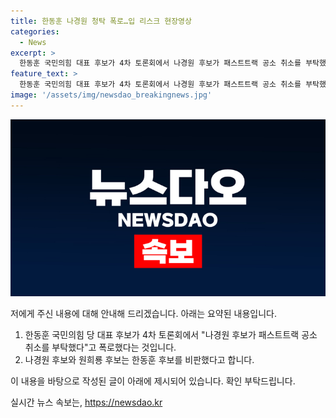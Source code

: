 ```yaml
---
title: 한동훈 나경원 청탁 폭로…입 리스크 현장영상
categories:
  - News
excerpt: >
  한동훈 국민의힘 대표 후보가 4차 토론회에서 나경원 후보가 패스트트랙 공소 취소를 부탁했다고 폭로했습니다. 이에 대해 나경원과 원희룡 후보는 한 후보 입이 문제라며 비판했습니다. 토론회 현장영상을 통해 상황을 확인하세요.
feature_text: >
  한동훈 국민의힘 대표 후보가 4차 토론회에서 나경원 후보가 패스트트랙 공소 취소를 부탁했다고 폭로했습니다. 이에 대해 나경원과 원희룡 후보는 한 후보 입이 문제라며 비판했습니다. 토론회 현장영상을 통해 상황을 확인하세요.
image: '/assets/img/newsdao_breakingnews.jpg'
---
```


<p><img src="/assets/img/newsdao_breakingnews.jpg" alt="flaretime 속보" /></p>

<p>저에게 주신 내용에 대해 안내해 드리겠습니다. 아래는 요약된 내용입니다.</p>

<ol>
<li>한동훈 국민의힘 당 대표 후보가 4차 토론회에서 "나경원 후보가 패스트트랙 공소 취소를 부탁했다"고 폭로했다는 것입니다.</li>
<li>나경원 후보와 원희룡 후보는 한동훈 후보를 비판했다고 합니다.</li>
</ol>

<p>이 내용을 바탕으로 작성된 글이 아래에 제시되어 있습니다. 확인 부탁드립니다.</p>
실시간 뉴스 속보는, <a href="https://newsdao.kr" rel="dofollow">https://newsdao.kr</a>


